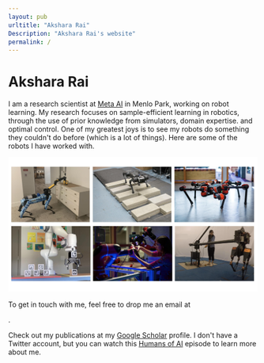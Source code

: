 ```yaml
---
layout: pub
urltitle: "Akshara Rai"
Description: "Akshara Rai's website"
permalink: /
---
```


# Akshara Rai

I am a research scientist at [Meta AI][Meta AI] in Menlo Park, working on robot learning. My research focuses on sample-efficient learning in robotics, through the use of prior knowledge from simulators, domain expertise. and optimal control. One of my greatest joys is to see my robots do something they couldn't do before (which is a lot of things). Here are some of the robots I have worked with.

<img class="inline-pic" src="static/img/robot-collage.jpg">

To get in touch with me, feel free to drop me an email at 			
<script language="JavaScript">
    var user = "akshararai";
    var host = "meta.com";
    document.write(user + "@" + host);
</script>. 
Check out my publications at my [Google Scholar][Google Scholar] profile. I don't have a Twitter account, but you can watch this [Humans of AI][HAI] episode to learn more about me.

[Meta AI]: https://ai.facebook.com/
[Google Scholar]: https://scholar.google.com/citations?user=H8FJlJoAAAAJ&hl=en
[HAI]: https://youtu.be/JW4pcRX6biY
